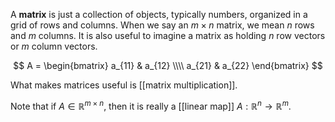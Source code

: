 A **matrix** is just a collection of objects, typically numbers, organized in a grid of rows and columns. When we say an $m \times n$ matrix, we mean $n$ rows and $m$ columns. It is also useful to imagine a matrix as holding $n$ row vectors or $m$ column vectors.

$$
A = \begin{bmatrix} a_{11} & a_{12} \\\\ a_{21} & a_{22} \end{bmatrix}
$$

What makes matrices useful is [[matrix multiplication]].

Note that if $A \in \mathbb{R}^{m \times n}$, then it is really a [[linear map]] $A: \mathbb{R}^n \to \mathbb{R}^m$.